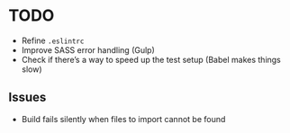 # TODO

- Refine `.eslintrc`
- Improve SASS error handling (Gulp)
- Check if there’s a way to speed up the test setup (Babel makes things slow)

## Issues

- Build fails silently when files to import cannot be found

